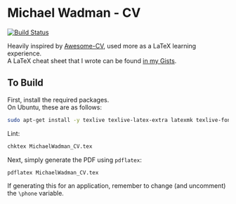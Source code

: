# Michael Wadman - CV

[![Build Status](https://travis-ci.org/mwadman/CV.svg?branch=master)](https://travis-ci.org/mwadman/CV)

Heavily inspired by [Awesome-CV](https://github.com/posquit0/Awesome-CV), used more as a LaTeX learning experience.  
A LaTeX cheat sheet that I wrote can be found [in my Gists](https://gist.github.com/mwadman/a3443e3a6e5ceac57ac4961d6c607e0e).

## To Build

First, install the required packages.  
On Ubuntu, these are as follows:

```bash
sudo apt-get install -y texlive texlive-latex-extra latexmk texlive-fonts-extra
```

Lint:

```bash
chktex MichaelWadman_CV.tex
```

Next, simply generate the PDF using `pdflatex`:

```bash
pdflatex MichaelWadman_CV.tex
```

If generating this for an application, remember to change (and uncomment) the `\phone` variable.

